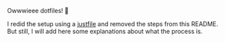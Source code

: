 Owwwieee dotfiles! 🎉

I redid the setup using a [justfile](https://github.com/casey/just) and removed the steps from this README. But still, I will add here some explanations about what the process is.
